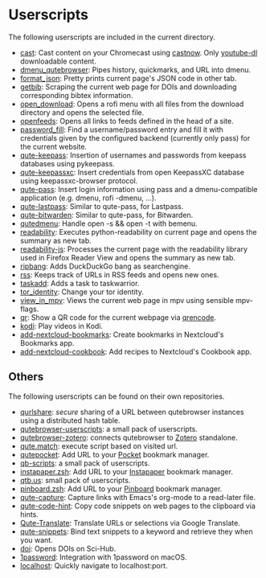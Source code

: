 # Userscripts

The following userscripts are included in the current directory.

- [cast](./cast): Cast content on your Chromecast using [castnow][]. Only
  [youtube-dl][] downloadable content.
- [dmenu_qutebrowser](./dmenu_qutebrowser): Pipes history, quickmarks, and URL into dmenu.
- [format_json](./format_json): Pretty prints current page's JSON code in other
  tab.
- [getbib](./getbib): Scraping the current web page for DOIs and downloading
  corresponding bibtex information.
- [open_download](./open_download): Opens a rofi menu with
  all files from the download directory and opens the selected file.
- [openfeeds](./openfeeds): Opens all links to feeds defined in the head of a site.
- [password_fill](./password_fill): Find a username/password entry and fill it
  with credentials given by the configured backend (currently only pass) for the
  current website.
- [qute-keepass](./qute-keepass): Insertion of usernames and passwords from keepass
  databases using pykeepass.
- [qute-keepassxc](./qute-keepassxc): Insert credentials from open KeepassXC database
  using keepassxc-browser protocol.
- [qute-pass](./qute-pass): Insert login information using pass and a
  dmenu-compatible application (e.g. dmenu, rofi -dmenu, ...).
- [qute-lastpass](./qute-lastpass): Similar to qute-pass, for Lastpass.
- [qute-bitwarden](./qute-bitwarden): Similar to qute-pass, for Bitwarden.
- [qutedmenu](./qutedmenu): Handle open -s && open -t with bemenu.
- [readability](./readability): Executes python-readability on current page and
  opens the summary as new tab.
- [readability-js](./readability-js): Processes the current page with the readability
  library used in Firefox Reader View and opens the summary as new tab.
- [ripbang](./ripbang): Adds DuckDuckGo bang as searchengine.
- [rss](./rss): Keeps track of URLs in RSS feeds and opens new ones.
- [taskadd](./taskadd): Adds a task to taskwarrior.
- [tor_identity](./tor_identity): Change your tor identity.
- [view_in_mpv](./view_in_mpv): Views the current web page in mpv using
  sensible mpv-flags.
- [qr](./qr): Show a QR code for the current webpage via
  [qrencode](https://fukuchi.org/works/qrencode/).
- [kodi](./kodi): Play videos in Kodi.
- [add-nextcloud-bookmarks](./add-nextcloud-bookmarks): Create bookmarks in Nextcloud's Bookmarks app.
- [add-nextcloud-cookbook](./add-nextcloud-cookbook): Add recipes to Nextcloud's Cookbook app.

[castnow]: https://github.com/xat/castnow
[youtube-dl]: https://rg3.github.io/youtube-dl/

## Others

The following userscripts can be found on their own repositories.

- [qurlshare](https://github.com/sim590/qurlshare): *secure* sharing of a URL between qutebrowser
  instances using a distributed hash table.
- [qutebrowser-userscripts](https://github.com/cryzed/qutebrowser-userscripts):
  a small pack of userscripts.
- [qutebrowser-zotero](https://github.com/parchd-1/qutebrowser-zotero): connects
  qutebrowser to [Zotero][] standalone.
- [qute.match](https://github.com/bziur/qute.match): execute script based on
  visited url.
- [qutepocket](https://github.com/kepi/qutepocket): Add URL to your [Pocket][]
  bookmark manager.
- [qb-scripts](https://github.com/peterjschroeder/qb-scripts): a small pack of
  userscripts.
- [instapaper.zsh](https://github.com/dmcgrady/instapaper.zsh): Add URL to
  your [Instapaper][] bookmark manager.
- [qtb.us](https://github.com/Chinggis6/qtb.us): small pack of userscripts.
- [pinboard.zsh](https://github.com/dmix/pinboard.zsh): Add URL to your
  [Pinboard][] bookmark manager.
- [qute-capture](https://github.com/alcah/qute-capture): Capture links with
  Emacs's org-mode to a read-later file.
- [qute-code-hint](https://github.com/LaurenceWarne/qute-code-hint): Copy code
  snippets on web pages to the clipboard via hints.
- [Qute-Translate](https://github.com/AckslD/Qute-Translate): Translate URLs or
  selections via Google Translate.
- [qute-snippets](https://github.com/Aledosim/qute-snippets): Bind text snippets to a keyword
   and retrieve they when you want.
- [doi](https://github.com/cadadr/configuration/blob/master/qutebrowser/userscripts/doi):
  Opens DOIs on Sci-Hub.
- [1password](https://github.com/tomoakley/dotfiles/blob/master/qutebrowser/userscripts/1password):
  Integration with 1password on macOS.
- [localhost](https://github.com/SidharthArya/.qutebrowser/blob/master/userscripts/localhost):
  Quickly navigate to localhost:port.
  
[Zotero]: https://www.zotero.org/
[Pocket]: https://getpocket.com/
[Instapaper]: https://www.instapaper.com/
[Pinboard]: https://pinboard.in/
